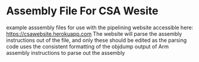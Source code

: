 # Assembly File For CSA Wesite
example asssembly files for use with the pipelining website accessible here: https://csawebsite.herokuapp.com
The website will parse the assembly instructions out of the file, and only these should be edited as the parsing code uses the consistent formatting of the objdump output of Arm assembly instructions to parse out the assembly
